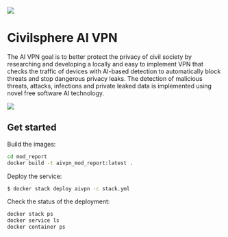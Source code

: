![](https://github.com/stratosphereips/AIVPN/blob/main/assets/Civilsphere-AI-VPN.png)

# Civilsphere AI VPN

The AI VPN goal is to better protect the privacy of civil society by researching and developing a locally and easy to implement VPN that checks the traffic of devices with AI-based detection to automatically block threats and stop dangerous privacy leaks. The detection of malicious threats, attacks, infections and private leaked data is implemented using novel free software AI technology.

![](https://github.com/stratosphereips/AIVPN/blob/main/assets/Civilsphere-AI-VPN-HowItWorks-1.png)

## Get started

Build the images:
```bash
cd mod_report
docker build -t aivpn_mod_report:latest .
```

Deploy the service:
```bash
$ docker stack deploy aivpn -c stack.yml
```

Check the status of the deployment:
```bash
docker stack ps
docker service ls
docker container ps
```
